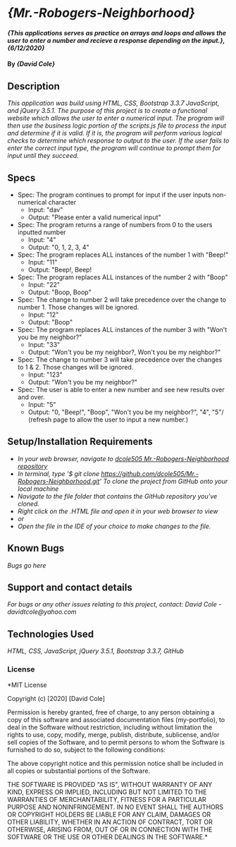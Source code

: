 # _{Mr.-Robogers-Neighborhood}_

#### _{This applications serves as practice on arrays and loops and allows the user to enter a number and recieve a response depending on the input.}, {6/12/2020}_

#### By _**{David Cole}**_

## Description

_This application was build using HTML, CSS, Bootstrap 3.3.7 JavaScript, and jQuery 3.5.1. The purpose of this project is to create a functional website which allows the user to enter a numerical input. The program will then use the business logic portion of the scripts.js file to process the input and determine if it is valid. If it is, the program will perform various logical checks to determine which response to output to the user. If the user fails to enter the correct input type, the program will continue to prompt them for input until they succeed._

## Specs

* Spec: The program continues to prompt for input if the user inputs non-numerical character
  * Input: "dav"
  * Output: "Please enter a valid numerical input"
* Spec: The program returns a range of numbers from 0 to the users inputted number
  * Input: "4"
  * Output: "0, 1, 2, 3, 4"
* Spec: The program replaces ALL instances of the number 1 with "Beep!"
  * Input: "11"
  * Output: "Beep!, Beep!
* Spec: The program replaces ALL instances of the number 2 with "Boop"
  * Input: "22"
  * Output: "Boop, Boop"
* Spec: The change to number 2 will take precedence over the change to number 1. Those changes will be ignored.
  * Input: "12"
  * Output: "Boop"
* Spec: The program replaces ALL instances of the number 3 with "Won't you be my neighbor?"
  * Input: "33"
  * Output: "Won't you be my neighbor?, Won't you be my neighbor?"
* Spec: The change to number 3 will take precedence over the changes to 1 & 2. Those changes will be ignored.
  * Input: "123"
  * Output: "Won't you be my neighbor?"
* Spec: The user is able to enter a new number and see new results over and over.
  * Input: "5"
  * Output: "0, "Beep!", "Boop", "Won't you be my neighbor?", "4", "5"/ (refresh page to allow the user to input a new number.)


## Setup/Installation Requirements

* _In your web browser, navigate to [dcole505 Mr.-Robogers-Neighborhood repository](https://github.com/dcole505/Mr.-Robogers-Neighborhood)_
* _In terminal, type '$ git clone https://github.com/dcole505/Mr.-Robogers-Neighborhood.git' To clone the project from GitHub onto your local machine_
* _Navigate to the file folder that contains the GitHub repository you've cloned._
* _Right click on the .HTML file and open it in your web browser to view_
* _or_
* _Open the file in the IDE of your choice to make changes to the file._


## Known Bugs

_Bugs go here_

## Support and contact details

_For bugs or any other issues relating to this project, contact: David Cole - davidtcole@yahoo.com_

## Technologies Used

_HTML, CSS, JavaScript, jQuery 3.5.1, Bootstrap 3.3.7, GitHub_

### License

*MIT License

Copyright (c) [2020] [David Cole]

Permission is hereby granted, free of charge, to any person obtaining a copy
of this software and associated documentation files (my-portfolio), to deal
in the Software without restriction, including without limitation the rights
to use, copy, modify, merge, publish, distribute, sublicense, and/or sell
copies of the Software, and to permit persons to whom the Software is
furnished to do so, subject to the following conditions:

The above copyright notice and this permission notice shall be included in all
copies or substantial portions of the Software.

THE SOFTWARE IS PROVIDED "AS IS", WITHOUT WARRANTY OF ANY KIND, EXPRESS OR
IMPLIED, INCLUDING BUT NOT LIMITED TO THE WARRANTIES OF MERCHANTABILITY,
FITNESS FOR A PARTICULAR PURPOSE AND NONINFRINGEMENT. IN NO EVENT SHALL THE
AUTHORS OR COPYRIGHT HOLDERS BE LIABLE FOR ANY CLAIM, DAMAGES OR OTHER
LIABILITY, WHETHER IN AN ACTION OF CONTRACT, TORT OR OTHERWISE, ARISING FROM,
OUT OF OR IN CONNECTION WITH THE SOFTWARE OR THE USE OR OTHER DEALINGS IN THE
SOFTWARE.*